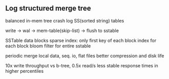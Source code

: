 ---
---
## Log structured merge tree
balanced in-mem tree
crash log 
SS(sorted string) tables

write -> wal -> mem-table(skip-list) -> flush to sstable

SSTable
data blocks 
sparse index: only first key of each block
index for each block
bloom filter for entire sstable

periodic merge
local data, seq. io, flat files
better compression and disk life

10x write throughput vs b-tree, 0.5x read/s
less stable response times in higher percentiles



